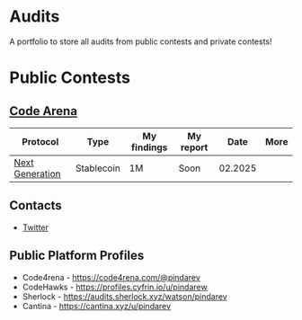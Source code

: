 
# Audits
A portfolio to store all audits from public contests and private contests!  

# Public Contests

## [Code Arena](https://code4rena.com/@pindarev)
| Protocol | Type | My findings | My report | Date | More |
|----------|------|-------------|-----------|------|------|
| [Next Generation](https://code4rena.com/audits/2025-01-next-generation) | Stablecoin | 1M | Soon | 02.2025 |  |

## Contacts
- [Twitter](https://x.com/ppindarew)

## Public Platform Profiles
- Code4rena - https://code4rena.com/@pindarev
- CodeHawks - https://profiles.cyfrin.io/u/pindarew
- Sherlock - https://audits.sherlock.xyz/watson/pindarev
- Cantina - https://cantina.xyz/u/pindarev